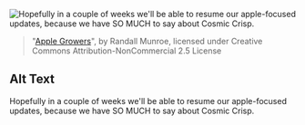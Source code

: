 ![Hopefully in a couple of weeks we'll be able to resume our apple-focused updates, because we have SO MUCH to say about Cosmic Crisp.](https://imgs.xkcd.com/comics/apple_growers.png)
> "[Apple Growers](https://xkcd.com/2410/)", by Randall Munroe, licensed under Creative Commons Attribution-NonCommercial 2.5 License

## Alt Text
Hopefully in a couple of weeks we'll be able to resume our apple-focused updates, because we have SO MUCH to say about Cosmic Crisp.
